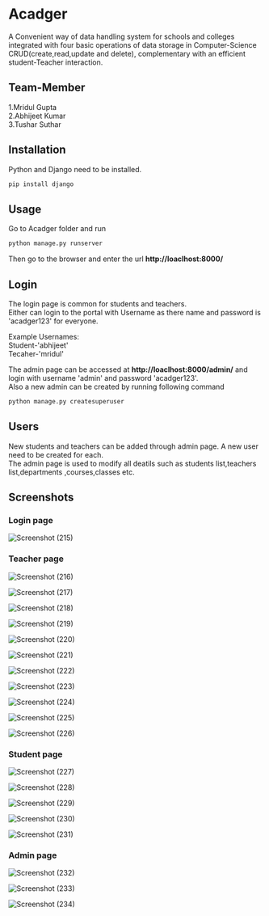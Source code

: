 # Acadger
A Convenient way of data handling system for schools and colleges integrated with four basic operations of data storage in Computer-Science CRUD(create,read,update and delete),
complementary with an efficient student-Teacher interaction.

## Team-Member
1.Mridul Gupta  
2.Abhijeet Kumar  
3.Tushar Suthar

## Installation
 Python and Django need to be installed.
```bash
pip install django
```
## Usage
Go to Acadger folder and run
```bash
python manage.py runserver
```
Then go to the browser and enter the url **http://loaclhost:8000/**

## Login

The login page is common for students and teachers.  
Either can login to the portal with Username as there name and password is 'acadger123' for everyone.  

Example Usernames:  
Student-'abhijeet'  
Tecaher-'mridul'  

The admin page can be accessed at  **http://loaclhost:8000/admin/** and login with username 'admin' and password 'acadger123'.  
Also a new admin can be created by running following command  

```bash
python manage.py createsuperuser
```

## Users
 New students and teachers can be added through admin page. A new user need to be created for each.  
 The admin page is used to modify all deatils such as students list,teachers list,departments ,courses,classes etc.
## Screenshots
### Login page
![Screenshot (215)](https://user-images.githubusercontent.com/62867903/125124177-531e7580-e115-11eb-9609-405b32dd55d5.png)  
### Teacher page
![Screenshot (216)](https://user-images.githubusercontent.com/62867903/125124271-7517f800-e115-11eb-86f2-76c196637b2f.png)  

![Screenshot (217)](https://user-images.githubusercontent.com/62867903/125124281-78ab7f00-e115-11eb-8d9b-a742eb0ec465.png)  

![Screenshot (218)](https://user-images.githubusercontent.com/62867903/125124299-7c3f0600-e115-11eb-87f3-37b676c0748f.png)  

![Screenshot (219)](https://user-images.githubusercontent.com/62867903/125124308-7f39f680-e115-11eb-9780-b7a3a17dc8fc.png)  

![Screenshot (220)](https://user-images.githubusercontent.com/62867903/125124316-8234e700-e115-11eb-902f-f304b9dbb805.png)  

![Screenshot (221)](https://user-images.githubusercontent.com/62867903/125124321-84974100-e115-11eb-9c69-64591c57a328.png)  

![Screenshot (222)](https://user-images.githubusercontent.com/62867903/125124328-87923180-e115-11eb-820b-df68f7f335c8.png)  

![Screenshot (223)](https://user-images.githubusercontent.com/62867903/125124336-895bf500-e115-11eb-9470-1361ad092789.png)  

![Screenshot (224)](https://user-images.githubusercontent.com/62867903/125124345-8cef7c00-e115-11eb-82e7-bab8a4dde3da.png)  

![Screenshot (225)](https://user-images.githubusercontent.com/62867903/125124349-8f51d600-e115-11eb-95ae-5cf49441caf7.png)  

![Screenshot (226)](https://user-images.githubusercontent.com/62867903/125124360-924cc680-e115-11eb-9d4f-25aa7eb21c48.png)  


### Student page
![Screenshot (227)](https://user-images.githubusercontent.com/62867903/125124695-23bc3880-e116-11eb-9298-3116d423d874.png)  

![Screenshot (228)](https://user-images.githubusercontent.com/62867903/125124699-26b72900-e116-11eb-8da4-029006e2b4a9.png)  

![Screenshot (229)](https://user-images.githubusercontent.com/62867903/125124709-2a4ab000-e116-11eb-9da1-2dc34a772b16.png)  

![Screenshot (230)](https://user-images.githubusercontent.com/62867903/125124715-2d45a080-e116-11eb-882e-19520544e61d.png)  

![Screenshot (231)](https://user-images.githubusercontent.com/62867903/125124725-2fa7fa80-e116-11eb-8d2f-bc46d990c09f.png)  


### Admin page

![Screenshot (232)](https://user-images.githubusercontent.com/62867903/125125003-9f1dea00-e116-11eb-8405-1cdd7abb053d.png)  

![Screenshot (233)](https://user-images.githubusercontent.com/62867903/125125009-a218da80-e116-11eb-9e35-3ff396bdfca5.png)  

![Screenshot (234)](https://user-images.githubusercontent.com/62867903/125125019-a5ac6180-e116-11eb-95ce-4c2c4cfb61ba.png)  


